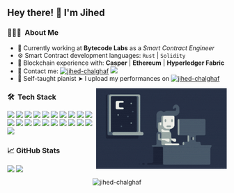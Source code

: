 <h2>Hey there! 👋 I'm Jihed</h2>

### 👨🏻‍💻 &nbsp;About Me
- 🏢 Currently working at **Bytecode Labs** as a *Smart Contract Engineer*
- ⚙️ Smart Contract development languages: `Rust` | `Solidity`
- 🌠 Blockchain experience with: **Casper** | **Ethereum** | **Hyperledger Fabric**
- 💬 Contact me: <a href="https://linkedin.com/in/jihed-chalghaf"><img src="https://img.shields.io/badge/-Jihed%20Chalghaf-0077B5?style=flat&logo=Linkedin&logoColor=white" alt="jihed-chalghaf"/></a> <a href="https://linkedin.com/in/jihed-chalghaf"><img src="https://img.shields.io/badge/-chalghaf.jihed@gmail.com-7b7d7d?style=flat&logo=Gmail"/></a>
- 🎹 Self-taught pianist ➤ I upload my performances on <a href="https://www.youtube.com/user/BrTpiano"><img src="https://img.shields.io/badge/-Jihed%20Piano%20Covers-ab300e?style=flat&logo=Youtube&logoColor=white" alt="jihed-chalghaf"/></a>

<img alt="Night Coding" src="https://raw.githubusercontent.com/AVS1508/AVS1508/master/assets/Night-Coding.gif" align="right"/>

### 🛠 &nbsp;Tech Stack
<p>
    <img src="https://img.shields.io/badge/-Linux-05122A?style=flat&logo=linux&logoColor=1cdada"/>
    <img src="https://img.shields.io/badge/-Bash-05122A?style=flat&logo=gnu-bash&logoColor=1c90d6"/>
    <img src="https://img.shields.io/badge/-Rust-05122A?style=flat&logo=Rust"/>
    <img src="https://img.shields.io/badge/-Solidity-05122A?style=flat&logo=Solidity&logoColor=8b14e8"/>
    <img src="https://img.shields.io/badge/-TypeScript-05122A?style=flat&logo=TypeScript"/>
    <img src="https://img.shields.io/badge/-JavaScript-05122A?style=flat&logo=JavaScript"/>
    <img src="https://img.shields.io/badge/-Python-05122A?style=flat&logo=Python"/>
    <img src="https://img.shields.io/badge/-Markdown-05122A?style=flat&logo=Markdown"/>
    <img src="https://img.shields.io/badge/-Visual%20Studio%20Code-05122A?style=flat&logo=Visual%20Studio%20Code&logoColor=1c90d6"/>
    <img src="https://img.shields.io/badge/-Remix-05122A?style=flat&logo=Remix&logoColor=8b14e8"/>
    <img src="https://img.shields.io/badge/-NodeJS-05122A?style=flat&logo=nodedotjs&logoColor=14e87e"/>
    <img src="https://img.shields.io/badge/-Truffle-05122A?style=flat&logo=Truffle"/>
    <img src="https://img.shields.io/badge/-Waffle-05122A?style=flat&logo=Waffle"/>
    <img src="https://img.shields.io/badge/-Hardhat-05122A?style=flat&logo=Hardhat"/>
    <img src="https://img.shields.io/badge/-Mocha-05122A?style=flat&logo=Mocha"/>
    <img src="https://img.shields.io/badge/-Git-05122A?style=flat&logo=Git"/>
    <img src="https://img.shields.io/badge/-Github-05122A?style=flat&logo=GitHub"/>
    <img src="https://img.shields.io/badge/-GitLab-05122A?style=flat&logo=GitLab"/>
    <img src="https://img.shields.io/badge/-Trello-05122A?style=flat&logo=Trello&logoColor=1c90d6"/>
    <img src="https://img.shields.io/badge/-Slack-05122A?style=flat&logo=Slack"/>
    <img src="https://img.shields.io/badge/-Insomnia-05122A?style=flat&logo=Insomnia&logoColor=8b14e8"/>
  </p>
  

### &#x1f4c8; GitHub Stats
<a>
<img height="172em" align="center" src="https://github-readme-stats.vercel.app/api?username=jihed-chalghaf&show_icons=true&locale=en&theme=algolia&include_all_commits=true&count_private=true&custom_title=My GitHub Stats"/>
</a>
<a>
  <img height="172em" align="center" src="https://github-readme-streak-stats.herokuapp.com/?user=jihed-chalghaf&theme=algolia"/>
</a>

<p align="center"> <img src="https://komarev.com/ghpvc/?username=jihed-chalghaf&label=Profile%20views&color=05122A&style=flat" alt="jihed-chalghaf" /> </p>

